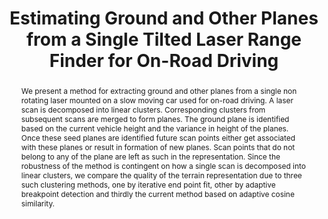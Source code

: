 ---
layout: project-page-new
title: "Estimating Ground and Other Planes from a Single Tilted Laser Range Finder for On-Road Driving"
authors:
  - name: Yasovardhan Reddy E
    sup: #
  - name: Hemanth Korrapati
    sup: #
  - name: K. Madhava Krishna
    sup: #
affiliations:
  - name: IIIT Hyderabad, India
    link: https://robotics.iiit.ac.in
    sup: #
permalink: publications/2009/E_Estimating-Ground
abstract: "We present a method for extracting ground and other planes from a single non rotating laser mounted on a slow moving car used for on-road driving. A laser scan is decomposed into linear clusters. Corresponding clusters from subsequent scans are merged to form planes. The ground plane
is identified based on the current vehicle height and the variance in height of the planes. Once these seed planes are identified future scan points either get associated with these planes or
result in formation of new planes. Scan points that do not belong to any of the plane are left as such in the representation. Since the robustness of the method is contingent on how a single scan
is decomposed into linear clusters, we compare the quality of the terrain representation due to three such clustering methods, one by iterative end point fit, other by adaptive breakpoint
detection and thirdly the current method based on adaptive cosine similarity."
paper: https://robotics.iiit.ac.in/uploads/Main/Publications/2009_4.pdf
video: https://robotics.iiit.ac.in/videos/OutdoorTerrain/Yaso_etal_ICAR09.mp4
# iframe: https://www.youtube.com/embed/jhjskX4FQwA

---